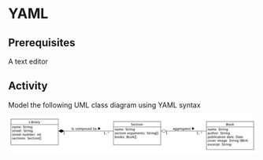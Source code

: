 # YAML

## Prerequisites

A text editor

## Activity

Model the following UML class diagram using YAML syntax

![UML](img/uml.png) 
